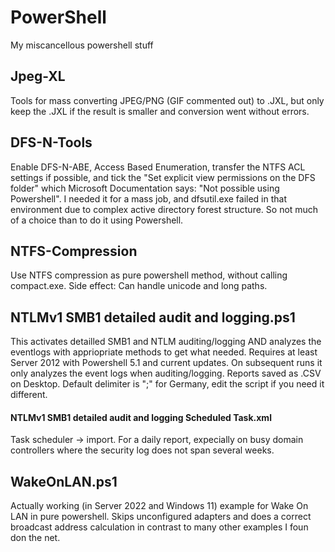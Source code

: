 # PowerShell
My miscancellous powershell stuff

## Jpeg-XL
Tools for mass converting JPEG/PNG (GIF commented out) to .JXL, but only keep the .JXL if the result is smaller and conversion went without errors.

## DFS-N-Tools
Enable DFS-N-ABE, Access Based Enumeration, transfer the NTFS ACL settings if possible, and tick the "Set explicit view permissions on the DFS folder" which Microsoft Documentation says: "Not possible using Powershell". I needed it for a mass job, and dfsutil.exe failed in that environment due to complex active directory forest structure. So not much of a choice than to do it using Powershell.

## NTFS-Compression
Use NTFS compression as pure powershell method, without calling compact.exe. Side effect: Can handle unicode and long paths.

## NTLMv1 SMB1 detailed audit and logging.ps1
This activates detailled SMB1 and NTLM auditing/logging AND analyzes the eventlogs with appriopriate methods to get what needed. Requires at least Server 2012 with Powershell 5.1 and current updates.
On subsequent runs it only analyzes the event logs when auditing/logging. Reports saved as .CSV on Desktop. Default delimiter is ";" for Germany, edit the script if you need it different.
#### NTLMv1 SMB1 detailed audit and logging Scheduled Task.xml
Task scheduler -> import. For a daily report, expecially on busy domain controllers where the security log does not span several weeks.

## WakeOnLAN.ps1
Actually working (in Server 2022 and Windows 11) example for Wake On LAN in pure powershell. Skips unconfigured adapters and does a correct broadcast address calculation in contrast to many other examples I foun don the net.
